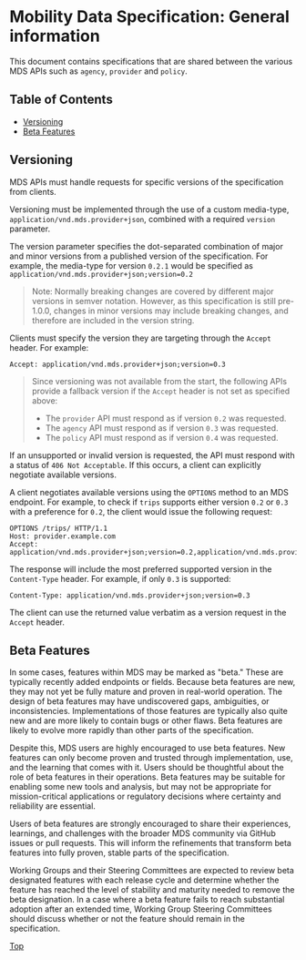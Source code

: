 # Mobility Data Specification: **General information**

This document contains specifications that are shared between the various MDS APIs such as `agency`, `provider` and `policy`.

## Table of Contents

* [Versioning](#versioning)
* [Beta Features](#beta-features)

## Versioning

MDS APIs must handle requests for specific versions of the specification from clients.

Versioning must be implemented through the use of a custom media-type, `application/vnd.mds.provider+json`, combined with a required `version` parameter.

The version parameter specifies the dot-separated combination of major and minor versions from a published version of the specification. For example, the media-type for version `0.2.1` would be specified as `application/vnd.mds.provider+json;version=0.2`

> Note: Normally breaking changes are covered by different major versions in semver notation. However, as this specification is still pre-1.0.0, changes in minor versions may include breaking changes, and therefore are included in the version string.

Clients must specify the version they are targeting through the `Accept` header. For example:

```http
Accept: application/vnd.mds.provider+json;version=0.3
```

> Since versioning was not available from the start, the following APIs provide a fallback version if the `Accept` header is not set as specified above:
> - The `provider` API must respond as if version `0.2` was requested.
> - The `agency` API must respond as if version `0.3` was requested.
> - The `policy` API must respond as if version `0.4` was requested.

If an unsupported or invalid version is requested, the API must respond with a status of `406 Not Acceptable`. If this occurs, a client can explicitly negotiate available versions.

A client negotiates available versions using the `OPTIONS` method to an MDS endpoint. For example, to check if `trips` supports either version `0.2` or `0.3` with a preference for `0.2`, the client would issue the following request:

```http
OPTIONS /trips/ HTTP/1.1
Host: provider.example.com
Accept: application/vnd.mds.provider+json;version=0.2,application/vnd.mds.provider+json;version=0.3;q=0.9
```

The response will include the most preferred supported version in the `Content-Type` header. For example, if only `0.3` is supported:

```http
Content-Type: application/vnd.mds.provider+json;version=0.3
```

The client can use the returned value verbatim as a version request in the `Accept` header.

## Beta Features
In some cases, features within MDS may be marked as "beta." These are typically recently added endpoints or fields. Because beta features are new, they may not yet be fully mature and proven in real-world operation. The design of beta features may have undiscovered gaps, ambiguities, or inconsistencies. Implementations of those features are typically also quite new and are more likely to contain bugs or other flaws. Beta features are likely to evolve more rapidly than other parts of the specification.

Despite this, MDS users are highly encouraged to use beta features. New features can only become proven and trusted through implementation, use, and the learning that comes with it. Users should be thoughtful about the role of beta features in their operations. Beta features may be suitable for enabling some new tools and analysis, but may not be appropriate for mission-critical applications or regulatory decisions where certainty and reliability are essential.

Users of beta features are strongly encouraged to share their experiences, learnings, and challenges with the broader MDS community via GitHub issues or pull requests. This will inform the refinements that transform beta features into fully proven, stable parts of the specification.

Working Groups and their Steering Committees are expected to review beta designated features with each release cycle and determine whether the feature has reached the level of stability and maturity needed to remove the beta designation. In a case where a beta feature fails to reach substantial adoption after an extended time, Working Group Steering Committees should discuss whether or not the feature should remain in the specification.

[Top](#table-of-contents)
